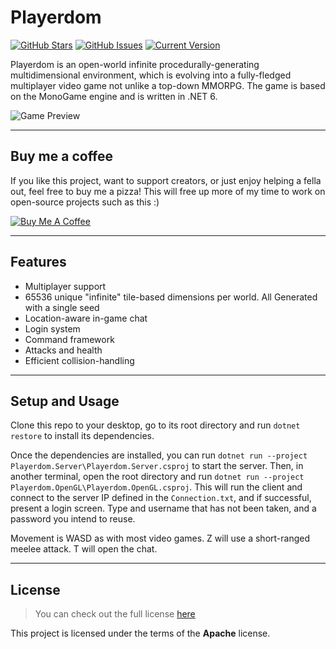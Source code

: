 Playerdom
============
[![GitHub Stars](https://img.shields.io/github/stars/DylanGTech/Playerdom2.svg)](https://github.com/DylanGTech/Playerdom2/stargazers) [![GitHub Issues](https://img.shields.io/github/issues/DylanGTech/Playerdom2.svg)](https://github.com/DylanGTech/Playerdom2/issues) [![Current Version](https://img.shields.io/badge/version-N/A-green.svg)](https://github.com/DylanGTech/Playerdom2)

Playerdom is an open-world infinite procedurally-generating multidimensional environment, which is evolving into a fully-fledged multiplayer video game not unlike a top-down MMORPG. The game is based on the MonoGame engine and is written in .NET 6.

![Game Preview](https://i.imgur.com/w9Hbmmy.png)

---
## Buy me a coffee

If you like this project, want to support creators, or just enjoy helping a fella out, feel free to buy me a pizza! This will free up more of my time to work on open-source projects such as this :)

<a href="https://www.buymeacoffee.com/dylangtech" target="_blank"><img src="https://www.buymeacoffee.com/assets/img/custom_images/orange_img.png" alt="Buy Me A Coffee" style="height: auto !important;width: auto !important;" ></a>

---

## Features
- Multiplayer support
- 65536 unique "infinite" tile-based dimensions per world. All Generated with a single seed
- Location-aware in-game chat
- Login system
- Command framework
- Attacks and health
- Efficient collision-handling

---

## Setup and Usage
Clone this repo to your desktop, go to its root directory and run `dotnet restore` to install its dependencies.

Once the dependencies are installed, you can run  `dotnet run --project Playerdom.Server\Playerdom.Server.csproj` to start the server. Then, in another terminal, open the root directory and run `dotnet run --project Playerdom.OpenGL\Playerdom.OpenGL.csproj`. This will run the client and connect to the server IP defined in the `Connection.txt`, and if successful, present a login screen. Type and username that has not been taken, and a password you intend to reuse.

Movement is WASD as with most video games. Z will use a short-ranged meelee attack. T will open the chat.

---

## License
>You can check out the full license [here](https://github.com/DylanGTech/Playerdom2/blob/master/LICENSE)

This project is licensed under the terms of the **Apache** license.
